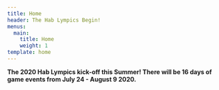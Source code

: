 ```yaml
---
title: Home
header: The Hab Lympics Begin!
menus:
  main:
    title: Home
    weight: 1
template: home
---
```

**The 2020 Hab Lympics kick-off this Summer! There will be 16 days of game events from July 24 - August 9 2020.**